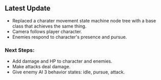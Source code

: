 ## Latest Update
* Replaced a charater movement state machine node tree with a base class that achieves the same thing.
* Camera follows player character.
* Enemies respond to character's presence and pursue.

### Next Steps:
* Add damage and HP to character and enemies.
* Make attacks deal damage.
* Give enemy AI 3 behavior states: idle, pursue, attack.
